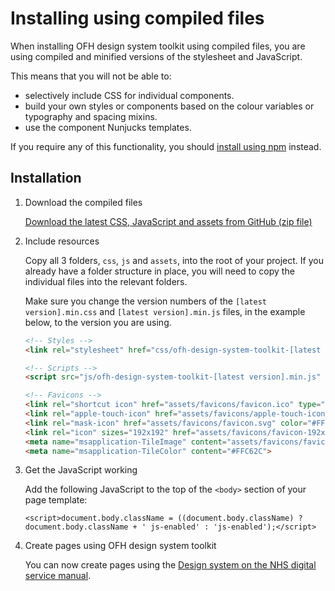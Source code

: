 # Installing using compiled files

When installing OFH design system toolkit using compiled files, you are using compiled and minified versions of the stylesheet and JavaScript.

This means that you will not be able to:

- selectively include CSS for individual components.
- build your own styles or components based on the colour variables or typography and spacing mixins.
- use the component Nunjucks templates.

If you require any of this functionality, you should [install using npm](/docs/installation/installing-with-npm.md) instead.

## Installation

1. Download the compiled files

    [Download the latest CSS, JavaScript and assets from GitHub (zip file)](https://github.com/ourfuturehealth/design-system-toolkit/releases)

2. Include resources

    Copy all 3 folders, `css`, `js` and `assets`, into the root of your project. If you already have a folder structure
    in place, you will need to copy the individual files into the relevant folders.

    Make sure you change the version numbers of the `[latest version].min.css` and `[latest version].min.js` files,
    in the example below, to the version you are using.

    ```html
    <!-- Styles -->
    <link rel="stylesheet" href="css/ofh-design-system-toolkit-[latest version].min.css">

    <!-- Scripts -->
    <script src="js/ofh-design-system-toolkit-[latest version].min.js" defer></script>

    <!-- Favicons -->
    <link rel="shortcut icon" href="assets/favicons/favicon.ico" type="image/x-icon">
    <link rel="apple-touch-icon" href="assets/favicons/apple-touch-icon-180x180.png">
    <link rel="mask-icon" href="assets/favicons/favicon.svg" color="#FFC62C">
    <link rel="icon" sizes="192x192" href="assets/favicons/favicon-192x192.png">
    <meta name="msapplication-TileImage" content="assets/favicons/favicon-270x270.png">
    <meta name="msapplication-TileColor" content="#FFC62C">
    ```

  3. Get the JavaScript working

      Add the following JavaScript to the top of the `<body>` section of your page template:

      ```
      <script>document.body.className = ((document.body.className) ? document.body.className + ' js-enabled' : 'js-enabled');</script>
      ```

  4. Create pages using OFH design system toolkit

      You can now create pages using the [Design system on the NHS digital service manual](https://service-manual.nhs.uk/design-system).
